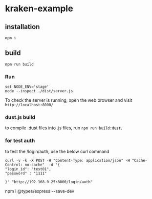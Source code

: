 # kraken-example

## installation
```
npm i
```

## build

```
npm run build
```

### Run
```
set NODE_ENV='stage'
node --inspect ./dist/server.js
```

To check the server is running, open the web browser and visit `http://localhost:8000/`


### dust.js build

to compile .dust files into .js files, run `npm run build:dust`.


### for test auth

to test the /login/auth, use the below curl command

```
curl -v -k -X POST -H "Content-Type: application/json" -H "Cache-Control: no-cache"  -d '{
"login_id": "test01",
"password" : "1111"

}' "http://192.168.0.25:8000/login/auth"
```

npm i @types/express --save-dev